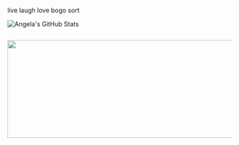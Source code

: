 live laugh love bogo sort

![Angela's GitHub Stats](https://github-readme-stats.vercel.app/api?username=alegnaaa-hd&theme=tokyonight&show_icons=true)

<div id="header" align="center">
  <img src="https://komarev.com/ghpvc/?username=alegnaaa-hd&style=for-the-badge&color=blue" alt=""/>
</div>

<p align="center">
  <img width="800" height="220" src="https://streak-stats.demolab.com/?user=alegnaaa-hd&theme=highcontrast&hide_border=true&border_radius=5&card_width=800">
</p>
